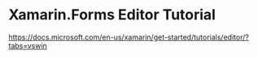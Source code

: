# Xamarin.Forms Editor Tutorial #

<https://docs.microsoft.com/en-us/xamarin/get-started/tutorials/editor/?tabs=vswin>

